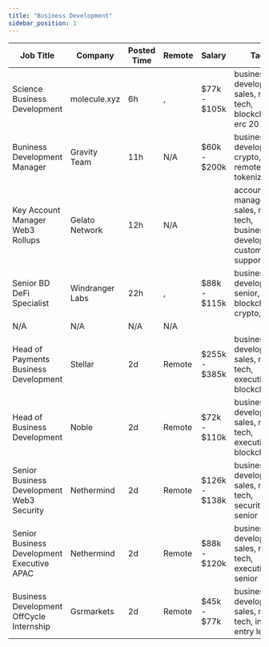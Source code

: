```yaml
---
title: "Business Development"
sidebar_position: 1
---
```


| Job Title | Company | Posted Time | Remote | Salary | Tags | Apply Link |
|-----------|---------|-------------|--------|--------|------|------------|
| Science Business Development | molecule.xyz | 6h | , | $77k - $105k | business development, sales, non tech, blockchain, erc 20 | [Apply](https://web3.career/science-business-development-molecule-xyz/98366) |
| Buniness Development Manager | Gravity Team | 11h | N/A | $60k - $200k | business development, crypto, remote, tokenization | [Apply](https://web3.career/buniness-development-manager-gravity-team/98320) |
| Key Account Manager Web3 Rollups | Gelato Network | 12h | N/A |  | account manager, sales, non tech, business development, customer support | [Apply](https://web3.career/key-account-manager-web3-rollups-gelato-network/98319) |
| Senior BD DeFi Specialist | Windranger Labs | 22h | , | $88k - $115k | business development, senior, blockchain, crypto, defi | [Apply](https://web3.career/senior-bd-defi-specialist-windrangerlabs/98299) |
| N/A | N/A | N/A | N/A |  |  | [Apply](https://web3.career/metana) |
| Head of Payments Business Development | Stellar | 2d | Remote | $255k - $385k | business development, sales, non tech, executive, blockchain | [Apply](https://web3.career/head-of-payments-business-development-stellar/97571) |
| Head of Business Development | Noble | 2d | Remote | $72k - $110k | business development, sales, non tech, executive, blockchain | [Apply](https://web3.career/head-of-business-development-noble/98131) |
| Senior Business Development Web3 Security | Nethermind | 2d | Remote | $126k - $138k | business development, sales, non tech, security, senior | [Apply](https://web3.career/senior-business-development-web3-security-nethermind/95798) |
| Senior Business Development Executive APAC | Nethermind | 2d | Remote | $88k - $120k | business development, sales, non tech, executive, senior | [Apply](https://web3.career/senior-business-development-executive-apac-nethermind/98130) |
| Business Development OffCycle Internship | Gsrmarkets | 2d | Remote | $45k - $77k | business development, sales, non tech, intern, entry level | [Apply](https://web3.career/business-development-off-cycle-internship-gsrmarkets/87814) |
